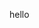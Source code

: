 <!DOCTYPE html>
<html lang="es">
<head>
<meta charset="UTF-8">
<meta http-equiv="X-UA-Compatible"content="ie=edge">
<meta name="viewport"content="width-initial-scale=1.0">
    </head>
    <body>
<p>hello</p>
 </body>
</HTML>
